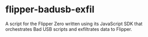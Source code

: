 # flipper-badusb-exfil
A script for the Flipper Zero written using its JavaScript SDK that orchestrates Bad USB scripts and exfiltrates data to Flipper.
